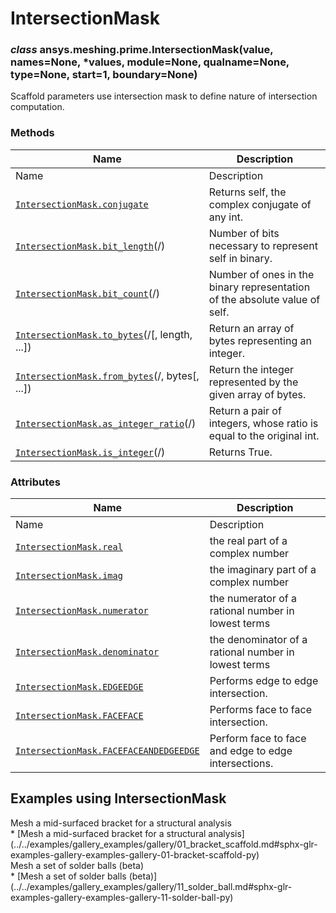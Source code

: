 # IntersectionMask

<a id="ansys.meshing.prime.IntersectionMask"></a>

### *class* ansys.meshing.prime.IntersectionMask(value, names=None, \*values, module=None, qualname=None, type=None, start=1, boundary=None)

Scaffold parameters use intersection mask to define nature of intersection computation.

<!-- !! processed by numpydoc !! -->

### Methods

| Name | Description |
|----------------------------------------------------------------------------------------------------------------------------------------------------------|----------------------------------------------------------------------------|
| Name | Description |
| [`IntersectionMask.conjugate`](ansys.meshing.prime.IntersectionMask.conjugate.md#ansys.meshing.prime.IntersectionMask.conjugate)                         | Returns self, the complex conjugate of any int.                            |
| [`IntersectionMask.bit_length`](ansys.meshing.prime.IntersectionMask.bit_length.md#ansys.meshing.prime.IntersectionMask.bit_length)(/)                   | Number of bits necessary to represent self in binary.                      |
| [`IntersectionMask.bit_count`](ansys.meshing.prime.IntersectionMask.bit_count.md#ansys.meshing.prime.IntersectionMask.bit_count)(/)                      | Number of ones in the binary representation of the absolute value of self. |
| [`IntersectionMask.to_bytes`](ansys.meshing.prime.IntersectionMask.to_bytes.md#ansys.meshing.prime.IntersectionMask.to_bytes)(/[, length, ...])          | Return an array of bytes representing an integer.                          |
| [`IntersectionMask.from_bytes`](ansys.meshing.prime.IntersectionMask.from_bytes.md#ansys.meshing.prime.IntersectionMask.from_bytes)(/, bytes[, ...])     | Return the integer represented by the given array of bytes.                |
| [`IntersectionMask.as_integer_ratio`](ansys.meshing.prime.IntersectionMask.as_integer_ratio.md#ansys.meshing.prime.IntersectionMask.as_integer_ratio)(/) | Return a pair of integers, whose ratio is equal to the original int.       |
| [`IntersectionMask.is_integer`](ansys.meshing.prime.IntersectionMask.is_integer.md#ansys.meshing.prime.IntersectionMask.is_integer)(/)                   | Returns True.                                                              |

### Attributes

| Name | Description |
|----------------------------------------------------------------------------------------------------------------------------------------------------------------|------------------------------------------------------|
| Name | Description |
| [`IntersectionMask.real`](ansys.meshing.prime.IntersectionMask.real.md#ansys.meshing.prime.IntersectionMask.real)                                              | the real part of a complex number                    |
| [`IntersectionMask.imag`](ansys.meshing.prime.IntersectionMask.imag.md#ansys.meshing.prime.IntersectionMask.imag)                                              | the imaginary part of a complex number               |
| [`IntersectionMask.numerator`](ansys.meshing.prime.IntersectionMask.numerator.md#ansys.meshing.prime.IntersectionMask.numerator)                               | the numerator of a rational number in lowest terms   |
| [`IntersectionMask.denominator`](ansys.meshing.prime.IntersectionMask.denominator.md#ansys.meshing.prime.IntersectionMask.denominator)                         | the denominator of a rational number in lowest terms |
| [`IntersectionMask.EDGEEDGE`](ansys.meshing.prime.IntersectionMask.EDGEEDGE.md#ansys.meshing.prime.IntersectionMask.EDGEEDGE)                                  | Performs edge to edge intersection.                  |
| [`IntersectionMask.FACEFACE`](ansys.meshing.prime.IntersectionMask.FACEFACE.md#ansys.meshing.prime.IntersectionMask.FACEFACE)                                  | Performs face to face intersection.                  |
| [`IntersectionMask.FACEFACEANDEDGEEDGE`](ansys.meshing.prime.IntersectionMask.FACEFACEANDEDGEEDGE.md#ansys.meshing.prime.IntersectionMask.FACEFACEANDEDGEEDGE) | Perform face to face and edge to edge intersections. |

<a id="examples-using-intersectionmask"></a>

## Examples using IntersectionMask

<div class="sphx-glr-thumbnails">
<!-- thumbnail-parent-div-open --><div class="sphx-glr-thumbcontainer" tooltip="Summary: This example demonstrates how to use topology-based connection to generate conformal surface mesh.">  <div class="sphx-glr-thumbnail-title">Mesh a mid-surfaced bracket for a structural analysis</div>
</div>
* [Mesh a mid-surfaced bracket for a structural analysis](../../examples/gallery_examples/gallery/01_bracket_scaffold.md#sphx-glr-examples-gallery-examples-gallery-01-bracket-scaffold-py)

<div class="sphx-glr-thumbcontainer" tooltip="Summary: This example demonstrates how to mesh a set of solder balls with mainly hexahedral elements. The solder is initially modelled as cylindrical to allow meshing using stacker and then local match morph controls are applied to recover the spherical shapes.">  <div class="sphx-glr-thumbnail-title">Mesh a set of solder balls (beta)</div>
</div>
* [Mesh a set of solder balls (beta)](../../examples/gallery_examples/gallery/11_solder_ball.md#sphx-glr-examples-gallery-examples-gallery-11-solder-ball-py)

<!-- thumbnail-parent-div-close --></div>
<!-- vale on -->
